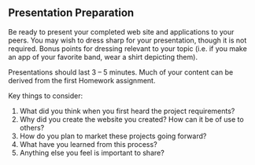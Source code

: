 
## Presentation Preparation   

Be ready to present your completed web site and applications to your peers.  You may wish to dress sharp for your presentation, though it is not required.  Bonus points for dressing relevant to your topic (i.e. if you make an app of your favorite band, wear a shirt depicting them).   

Presentations should last 3 – 5 minutes.  Much of your content can be derived from the first Homework assignment. 

Key things to consider: 

1. What did you think when you first heard the project requirements? 
2. Why did you create the website you created?  How can it be of use to others? 
3. How do you plan to market these projects going forward? 
4. What have you learned from this process? 
5. Anything else you feel is important to share?
